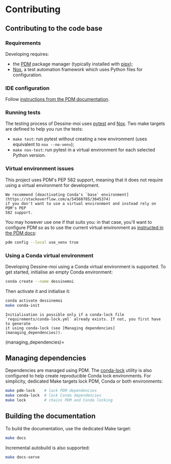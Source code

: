 # Contributing

## Contributing to the code base

### Requirements

Developing  requires:

* the [PDM](https://pdm.fming.dev/) package manager (typically installed with
  [pipx](https://pypa.github.io/pipx/));
* [Nox](https://nox.thea.codes/), a test automation framework which uses Python files
  for configuration.

### IDE configuration

Follow [instructions from the PDM documentation](https://pdm.fming.dev/#use-with-ide).

### Running tests

The testing process of Dessine-moi uses [pytest](https://docs.pytest.org)
and [Nox](https://nox.thea.codes). Two make targets are defined to help you run
the tests:

* `make test`: run pytest without creating a new environment (uses equivalent
  to `nox --no-venv`);
* `make nox-test`: run pytest in a virtual environment for each selected Python
  version.

### Virtual environment issues

This project uses PDM's PEP 582 support, meaning that it does not require using
a virtual environment for development.

````{warning}
We recommend [deactivating Conda's `base` environment](https://stackoverflow.com/a/54560785/3645374)
if you don't want to use a virtual environment and instead rely on PDM's PEP
582 support.
````

You may however use one if that suits you: in that case, you'll want to
configure PDM so as to use the current virtual environment as
[instructed in the PDM docs](https://pdm.fming.dev/usage/project/#working-with-a-virtualenv):

```bash
pdm config --local use_venv true
```

### Using a Conda virtual environment

Developing Dessine-moi using a Conda virtual environment is supported.
To get started, initialise an empty Conda environment:

```bash
conda create --name dessinemoi
```

Then activate it and initialise it:

```bash
conda activate dessinemoi
make conda-init
```

```{note}
Initialisation is possible only if a conda-lock file
`requirements/conda-lock.yml` already exists. If not, you first have to generate
it using conda-lock (see [Managing dependencies](managing_dependencies)).
```

(managing_dependencies)=
## Managing dependencies

Dependencies are managed using PDM.
The [conda-lock](https://conda-incubator.github.io/conda-lock/) utility is also
configured to help create reproducible Conda lock environments. For simplicity,
dedicated Make targets lock PDM, Conda or both environments:

```bash
make pdm-lock    # lock PDM dependencies
make conda-lock  # lock Conda dependencies
make lock        # chains PDM and Conda locking
```

## Building the documentation

To build the documentation, use the dedicated Make target:

```bash
make docs
```

Incremental autobuild is also supported:

```bash
make docs-serve
```
